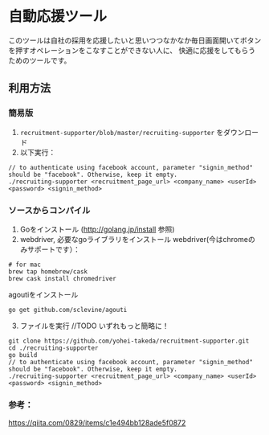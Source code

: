# 自動応援ツール
このツールは自社の採用を応援したいと思いつつなかなか毎日画面開いてボタンを押すオペレーションをこなすことができない人に、
快適に応援をしてもらうためのツールです。

## 利用方法
### 簡易版
1. `recruitment-supporter/blob/master/recruiting-supporter` をダウンロード
2. 以下実行：
```
// to authenticate using facebook account, parameter "signin_method" should be "facebook". Otherwise, keep it empty.
./recruiting-supporter <recruitment_page_url> <company_name> <userId> <password> <signin_method>
```

### ソースからコンパイル
1. Goをインストール (http://golang.jp/install 参照)
2. webdriver, 必要なgoライブラリをインストール
webdriver(今はchromeのみサポートです）：
```
# for mac
brew tap homebrew/cask
brew cask install chromedriver
```
agoutiをインストール
```
go get github.com/sclevine/agouti
```
3. ファイルを実行
//TODO いずれもっと簡略に！
```
git clone https://github.com/yohei-takeda/recruitment-supporter.git
cd ./recruiting-supporter
go build
// to authenticate using facebook account, parameter "signin_method" should be "facebook". Otherwise, keep it empty.
./recruiting-supporter <recruitment_page_url> <company_name> <userId> <password> <signin_method>
```

### 参考：
https://qiita.com/0829/items/c1e494bb128ade5f0872
